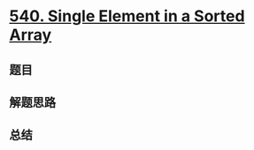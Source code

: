 # [540. Single Element in a Sorted Array](https://leetcode.com/problems/single-element-in-a-sorted-array/)

## 题目


## 解题思路


## 总结


